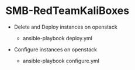 # SMB-RedTeamKaliBoxes

- Delete and Deploy instances on openstack
  -  ansible-playbook deploy.yml

- Configure instances on openstack
  -  ansible-playbook configure.yml
